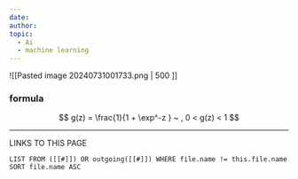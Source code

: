 ```yaml
---
date: 
author: 
topic:
  - Ai
  - machine learning
---
```


![[Pasted image 20240731001733.png | 500 ]]

### formula  
$$
g(z) = \frac{1}{1 + \exp^-z }  ~ , 0 < g(z) < 1 
$$


----
LINKS TO THIS PAGE 
```dataview
LIST FROM ([[#]]) OR outgoing([[#]]) WHERE file.name != this.file.name SORT file.name ASC 
```
